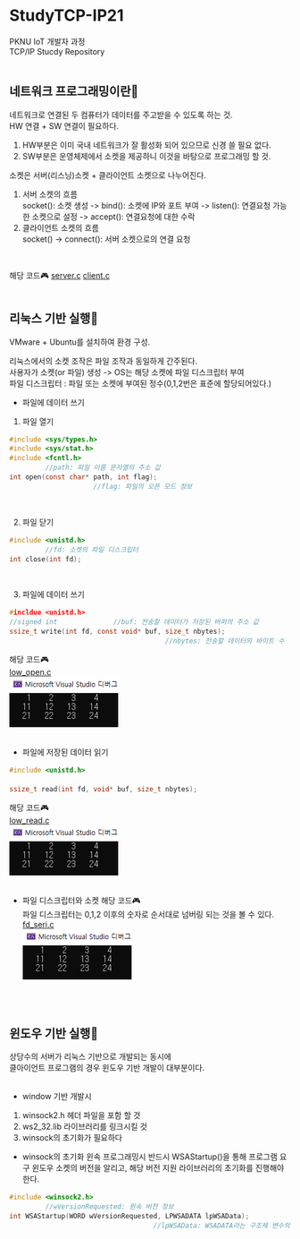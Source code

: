 # StudyTCP-IP21
PKNU IoT 개발자 과정   
TCP/IP Stucdy Repository
<br>
<br>

## 네트워크 프로그래밍이란🎯
네트워크로 연결된 두 컴퓨터가 데이터를 주고받을 수 있도록 하는 것.   
HW 연결 + SW 연결이 필요하다.   
1. HW부분은 이미 국내 네트워크가 잘 활성화 되어 있으므로 신경 쓸 필요 없다.
2. SW부분은 운영체제에서 소켓을 제공하니 이것을 바탕으로 프로그래밍 할 것.   
   
소켓은 서버(리스닝)소켓 + 클라이언트 소켓으로 나누어진다.   
1. 서버 소켓의 흐름   
socket(): 소켓 생성 -> bind(): 소켓에 IP와 포트 부여 -> listen(): 연결요청 가능한 소켓으로 설정 -> accept(): 연결요청에 대한 수락   
2. 클라이언트 소켓의 흐름   
socket() -> connect(): 서버 소켓으로의 연결 요청   
<br>

해당 코드🎮
[server.c](https://github.com/HongryeolSeong/StudyTCP-IP21/blob/main/0611/hello_server.c)   [client.c](https://github.com/HongryeolSeong/StudyTCP-IP21/blob/main/0611/hello_client.c)
<br>
<br>

## 리눅스 기반 실행🎯
VMware + Ubuntu를 설치하여 환경 구성.   

리눅스에서의 소켓 조작은 파일 조작과 동일하게 간주된다.   
사용자가 소켓(or 파일) 생성 -> OS는 해당 소켓에 파일 디스크립터 부여   
파일 디스크립터 : 파일 또는 소켓에 부여된 정수(0,1,2번은 표준에 할당되어있다.)   

* 파일에 데이터 쓰기   

1. 파일 열기   
```C
#include <sys/types.h>
#include <sys/stat.h>
#include <fcntl.h>
         //path: 파일 이름 문자열의 주소 값
int open(const char* path, int flag);
                     //flag: 파일의 오픈 모드 정보
```
<br>

2. 파일 닫기   
```C
#include <unistd.h>
         //fd: 소켓의 파일 디스크립터
int close(int fd);
```   
<br>

3. 파일에 데이터 쓰기   
```C
#incldue <unistd.h>
//signed int              //buf: 전송할 데이터가 저장된 버퍼의 주소 값
ssize_t write(int fd, const void* buf, size_t nbytes);
                                       //nbytes: 전송할 데이터의 바이트 수
```   

해당 코드🎮   
[low_open.c](https://github.com/HongryeolSeong/StudyTCP-IP21/blob/main/0611/low_open.c)   
![결과9](https://github.com/HongryeolSeong/StudyC21/blob/main/img/res1.png "2차원배열")   
<br>

* 파일에 저장된 데이터 읽기

```C
#include <unistd.h>

ssize_t read(int fd, void* buf, size_t nbytes);
```   

해당 코드🎮   
[low_read.c](https://github.com/HongryeolSeong/StudyTCP-IP21/blob/main/0611/low_read.c)   
![결과9](https://github.com/HongryeolSeong/StudyC21/blob/main/img/res1.png "2차원배열")   
<br>

* 파일 디스크립터와 소켓
해당 코드🎮   
파일 디스크립터는 0,1,2 이후의 숫자로 순서대로 넘버링 되는 것을 볼 수 있다.   
[fd_seri.c](https://github.com/HongryeolSeong/StudyTCP-IP21/blob/main/0611/fd_seri.c)   
![결과9](https://github.com/HongryeolSeong/StudyC21/blob/main/img/res1.png "2차원배열")   
<br>
<br>

## 윈도우 기반 실행🎯
상당수의 서버가 리눅스 기반으로 개발되는 동시에   
클아이언트 프로그램의 경우 윈도우 기반 개발이 대부분이다.   
<br>

* window 기반 개발시
1. winsock2.h 헤더 파일을 포함 할 것
2. ws2_32.lib 라이브러리를 링크시킬 것
3. winsock의 초기화가 필요하다   

* winsock의 초기화
윈속 프로그래밍시 반드시 WSAStartup()을 통해 프로그램 요구 윈도우 소켓의 버전을 알리고, 해당 버전 지원 라이브러리의 초기화를 진행해야 한다.   
```C
#include <winsock2.h>
         //wVersionRequested: 윈속 버전 정보
int WSAStartup(WORD wVersionRequested, LPWSADATA lpWSAData);
                                    //lpWSAData: WSADATA라는 구조체 변수의 주소 값
```   
<br>

